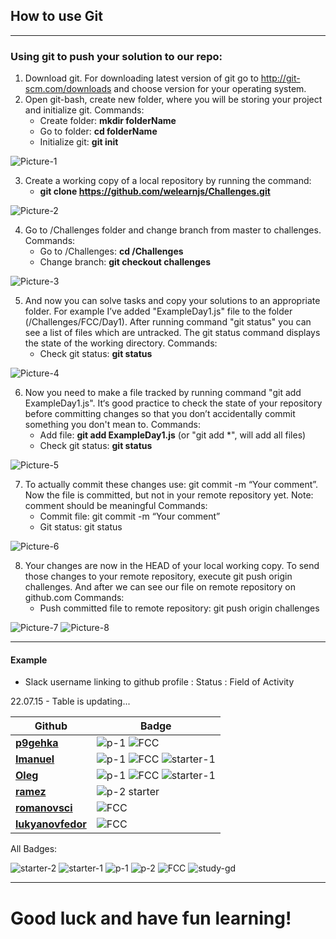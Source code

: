 ## How to use Git
___

### Using git to push your solution to our repo:

1. Download git. For downloading latest version of git go to http://git-scm.com/downloads and choose version for your operating system.
2. Open git-bash, create new folder, where you will be storing your project and initialize git.
Commands:
   + Create folder: **mkdir folderName**
   + Go to folder: **cd folderName**
   + Initialize git: **git init**

![Picture-1]()

3. Create a working copy of a local repository by running the command:
   + **git clone https://github.com/welearnjs/Challenges.git**


![Picture-2]()

4. Go to /Challenges folder and change branch from master to challenges.
Commands:
   + Go to /Challenges: **cd /Challenges**
   + Change branch: **git checkout challenges**

![Picture-3]()

5. And now you can solve tasks and copy your solutions to an appropriate folder. For example I’ve added "ExampleDay1.js" file to the folder (/Challenges/FCC/Day1). After running command "git status" you can see a list of files which are untracked. The git status command displays the state of the working directory.
Commands:
    + Check git status: **git status**

![Picture-4]()

6. Now you need to make a file tracked by running  command "git add ExampleDay1.js". It‘s good practice to check the state of your repository before committing changes so that you don’t accidentally commit something you don't mean to.
Commands:
   + Add file: **git add ExampleDay1.js**  (or "git add *", will add all files)
   + Check git status: **git status**

![Picture-5]()


7. To actually commit these changes use: git commit -m “Your comment”. Now the file is committed, but not in your remote repository yet. Note: comment should be meaningful
Commands:
   + Commit file: git commit -m “Your comment”
   + Git status: git status

![Picture-6]()

8. Your changes are now in the HEAD of your local working copy. To send those changes to your remote repository, execute git push origin challenges. And after we can see our file on remote repository on github.com
Commands:
   + Push committed file to remote repository:  git push origin challenges

![Picture-7]()
![Picture-8]()









---








#### Example

* Slack username linking to github profile : Status : Field of Activity


22.07.15 - Table is updating...


| Github | Badge |
| ------ | ----------- |
| __[p9gehka](https://github.com/welearnjs)__ | ![p-1](http://i.imgur.com/xpdc0wn.png) ![FCC](http://i.imgur.com/teM4A62.png)|
| __[Imanuel](https://github.com/welearnjs)__ | ![p-1](http://i.imgur.com/xpdc0wn.png) ![FCC](http://i.imgur.com/teM4A62.png) ![starter-1](http://i.imgur.com/j73IMb7.png) |
| __[Oleg](https://github.com/welearnjs)__ | ![p-1](http://i.imgur.com/xpdc0wn.png) ![FCC](http://i.imgur.com/teM4A62.png) ![starter-1](http://i.imgur.com/j73IMb7.png)|
| __[ramez](https://github.com/welearnjs)__ | ![p-2 starter](http://i.imgur.com/3X2poWc.png) |
| __[romanovsci](https://github.com/welearnjs)__ | ![FCC](http://i.imgur.com/teM4A62.png) |
| __[lukyanovfedor](https://github.com/welearnjs)__ | ![FCC](http://i.imgur.com/teM4A62.png) |


All Badges:

![starter-2](http://i.imgur.com/3X2poWc.png)
![starter-1](http://i.imgur.com/j73IMb7.png)
![p-1](http://i.imgur.com/xpdc0wn.png)
![p-2](http://i.imgur.com/chhyuw4.png)
![FCC](http://i.imgur.com/teM4A62.png)
![study-gd](http://i.imgur.com/P5iCfRz.png)

---
# Good luck and have fun learning!


